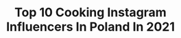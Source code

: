 ---
title: Top 10 Cooking Instagram Influencers In Poland In 2021
description: >-
  Find top cooking Instagram influencers in Poland in 2021. Most popular hashtags: #style #fashion #me #smile.
platform: Instagram
hits: 302
text_top: Identify the most popular Instagram profiles on inBeat.
text_bottom: Our search engine holds 302 Instagram influencers like this in Poland for you to contact.
profiles:
  - username: "thirtyfashionblog"
    fullname: >-
      Magdalena Antosiewicz
    bio: >-
      Moj najnowszy 👍 Fashionbloger , Youtuber Thirtyfashionvlog, Travel, Cooking - follow me: 📩 kontakt mag.antosiewicz@gmail.comt
    location: "Poland"
    followers: 68766
    engagement: 166
    commentsToLikes: 0.089845
    id: ck0w5hvwa3q600i19ybr20do6
    verified: false
    hashtags: "#me, #wspierampolskiemarki, #follow, #instafashion"
  - username: "melallove"
    fullname: >-
      
    bio: >-
      ｍｅｌａｎｉａ Childhood ◽ Diary◽ Fashion ◽ Everyday cooking recipes ⤵️
    location: "Poland"
    followers: 6719
    engagement: 491
    commentsToLikes: 0.093446
    id: ck15tg5n9hx5w0i19zyib7lov
    verified: false
    hashtags: "#momlife, #jestembojestes, #momanddaughter, #mamaidziecko"
  - username: "_kaarolllinaaa_"
    fullname: >-
      Karolina
    bio: >-
      🔸🇵🇱 🔸Lifestyle 🔸🐾 Shih Tzu 🐶 🔸Love Cooking 😍 ➡➡ @all_passion_in_cooking 🍽 🔸Travel🌍 🔸Healthy lifestyle🚴‍♀️
    location: "Poland"
    followers: 7755
    engagement: 531
    commentsToLikes: 0.043805
    id: ck8t3mv7c3rka0j78v91tavag
    verified: false
    hashtags: "#leatherskirt, #polishgirl, #seaside, #style"
  - username: "diamond_girl_2468"
    fullname: >-
      ➳ 🎥🌹💎𝔬𝔣𝔣𝔦𝔠𝔦𝔞𝔩۵_۵𝔪𝔞𝔩𝔦𝔫𝔞™👑💕✨💯
    bio: >-
      ♡+♡=♥² ❣️Model📸Kinga🙋‍♀️19yo🤩fashion(lifestyle)👑Poland(Dębica)loving travel🛩cooking lover🍲 https://mym.fans/diamond_girl_2468
    location: "Poland"
    followers: 7827
    engagement: 647
    commentsToLikes: 0.036984
    id: ck9wfjwkmp5u60j78sid3bgdi
    verified: false
    hashtags: "#cute, #smile, #poland, #follow"
  - username: "kasiazyzak"
    fullname: >-
      Kasia Zyzak
    bio: >-
      Kontakt: Kasia_2193@interia.pl 🇸🇰🇺🇦🇨🇺🇯🇲🇲🇽🇰🇾🇦🇹🇨🇿🇮🇹🇸🇮🇭🇷🇧🇦🇲🇪🇦🇱🇬🇷🇪🇸🇭🇺🇷🇸🇹🇭🇸🇽🇬🇵🇻🇬🇩🇴🇲🇶 #motocyklistka 🏍 #travel 🌍 Happy #wife💖 #bulldogfrances 🐶 #cooking 🥘
    location: "Poland"
    followers: 17155
    engagement: 845
    commentsToLikes: 0.104797
    id: ck6ttx1jbd2430j71l2c1pem3
    verified: false
    hashtags: "#nature, #picoftheday, #kfs, #me"
  - username: "sylwia.home"
    fullname: >-
      Sylwia 🇵🇱
    bio: >-
      WHITE IKEA HOME 1912r. 🗝 Ikea GreenGate Riviera Maison Home ☆ Style ☆ Baking & Cooking ☆
    location: "Poland"
    followers: 17512
    engagement: 375
    commentsToLikes: 0.078747
    id: ck14i33krdedm0i19r98rqct9
    verified: false
    hashtags: "#landhaus, #livingroom, #scandihome, #scandinaviandesign"
  - username: "tadeusz_muller"
    fullname: >-
      Tadeusz Müller
    bio: >-
      ♻️Coffee with soy milk please! •Host of cooking programme Z gruntu zdrowo https://youtu.be/-UZzh5P0fBQ •Mng:ewaskolarus@gmail.com📞 601165553‬
    location: "Poland"
    followers: 17867
    engagement: 489
    commentsToLikes: 0.043126
    id: ck5zx1wl176s60i14htfc812u
    verified: false
    hashtags: "#vuca, #czekolada, #zdrowie, #lovechocolate"
  - username: "mrs.polkadot"
    fullname: >-
      Mrs. Polka Dot / Agnieszka
    bio: >-
      • family lifestyle blogger • mom • interior design lover • cooking enthusiast • author of #sumadrobnychradosci #polkaprzygarach #dzieciakiprzygarach
    location: "Poland"
    followers: 56644
    engagement: 216
    commentsToLikes: 0.040592
    id: ck0vv41tdng2q0i19wnlsa8pw
    verified: false
    hashtags: "#jajkazapiekane, #warzywa, #jajka, #asus"
  - username: "jik_thawinee"
    fullname: >-
      แม่ว่าดี cooking🍳
    bio: >-
      🤘My family diary ✉ 🍳Cooking for my little Nara and my husband❤ 🎥YT :แม่ว่าดี chanel 🌐FB: แม่ว่าดี Contact : DM สั่งหน้ากากผ้า คลิก👇
    location: "Poland"
    followers: 14244
    engagement: 157
    commentsToLikes: 0.138867
    id: ck5pv32gyfvty0i110hb8fc9r
    verified: false
    hashtags: "#mylittlenara, #foodforbaby, #kidfoodidea, #maewadeecooking"
  - username: "aga_i_dom"
    fullname: >-
      
    bio: >-
      *pieczenie *gotowanie *dom *ogród *cooking *baking *home *gardening *England in my ❤️🇬🇧. Don’t copy my pics. Agnieszka, Poland📩 redmore@poczta.onet.pl
    location: "Poland"
    followers: 27739
    engagement: 276
    commentsToLikes: 0.034299
    id: ckf5oqo9j3ech0j233us8cf4p
    verified: false
    hashtags: "#cake, #mie, #yummy, #kuchnia"
---
